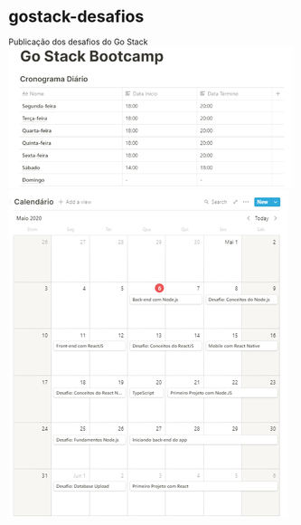 # gostack-desafios
Publicação dos desafios do Go Stack
<img src="desafio01/diario.png">
<img src="desafio01/mensal.png">